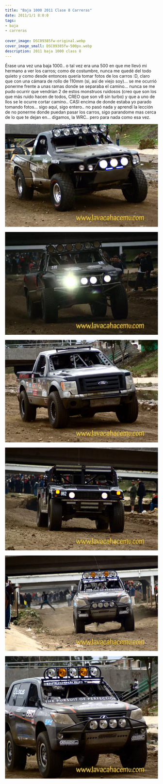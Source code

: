 ```yaml
---
title: "Baja 1000 2011 Clase 8 Carreras"
date: 2011/1/1 8:0:0
tags: 
- baja
- carreras

cover_image: DSC09385fw-original.webp
cover_image_small: DSC09385fw-500px.webp
description: 2011 baja 1000 class 8
---
```


Érase una vez una baja 1000.. o tal vez era una 500 en que me llevó mi hermano a ver los carros; como de costumbre, nunca me quedé del todo quieto y como desde entonces quería tomar fotos de los carros :D, claro que con una cámara de rollo de 110mm (si, así de viejo soy)... se me ocurrió ponerme frente a unas ramas donde se separaba el camino... nunca se me pudo ocurrir que vendrían 2 de estos monstruos ruidosos (creo que son los que más ruido hacen de todos, CREO que son v8 sin turbo) y que a uno de llos se le ocurre cortar camino.. CASI encima de donde estaba yo parado tomando fotos... sigo aquí, sigo entero.. no pasó nada y aprendí la lección de no ponerme donde puedan pasar los carros, sigo parandome mas cerca de lo que te dejan en... digamos, la WRC.. pero para nada como esa vez.

[![](DSC09385fw-800px.webp)](DSC09385fw-original.webp)

  

[![](DSC09403fw-800px.webp)](DSC09403fw-original.webp)

  

[![](DSC09649fw-800px.webp)](DSC09649fw-original.webp)

  

[![](DSC09651fw-800px.webp)](DSC09651fw-original.webp)

  

[![](DSC09653fw-800px.webp)](DSC09653fw-original.webp)

  

[![](DSC09656fw-800px.webp)](DSC09656fw-original.webp)
